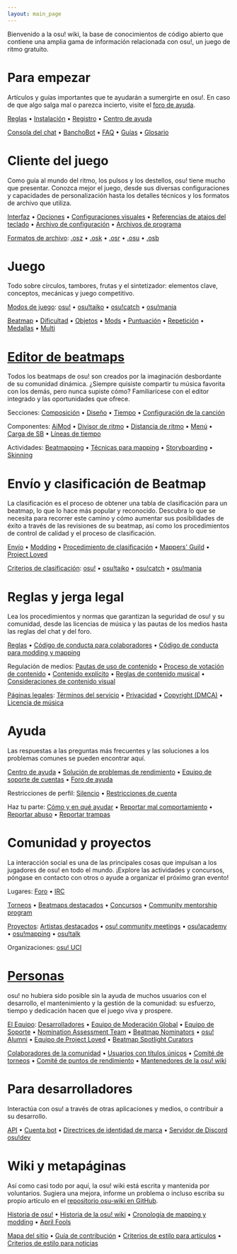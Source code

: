 ```yaml
---
layout: main_page
---
```


<div class="wiki-main-page__blurb">
Bienvenido a la osu! wiki, la base de conocimientos de código abierto que contiene una amplia gama de información relacionada con osu!, un juego de ritmo gratuito.
</div>

<div class="wiki-main-page__panels">
<div class="wiki-main-page-panel wiki-main-page-panel--full">

# Para empezar

Artículos y guías importantes que te ayudarán a sumergirte en osu!. En caso de que algo salga mal o parezca incierto, visite el [foro de ayuda](https://osu.ppy.sh/forum/5).

[Reglas](/wiki/Rules) • [Instalación](/wiki/Client/Installation) • [Registro](/wiki/Registration) • [Centro de ayuda](/wiki/Help_centre)

[Consola del chat](/wiki/Client/Interface/Chat_console) • [BanchoBot](/wiki/BanchoBot) • [FAQ](/wiki/FAQ) • [Guías](/wiki/Guides) • [Glosario](/wiki/Glossary)

</div>
<div class="wiki-main-page-panel">

# Cliente del juego

Como guía al mundo del ritmo, los pulsos y los destellos, osu! tiene mucho que presentar. Conozca mejor el juego, desde sus diversas configuraciones y capacidades de personalización hasta los detalles técnicos y los formatos de archivo que utiliza.

[Interfaz](/wiki/Client/Interface) • [Opciones](/wiki/Client/Options) • [Configuraciones visuales](/wiki/Client/Interface/Visual_settings) • [Referencias de atajos del teclado](/wiki/Client/Keyboard_shortcuts) • [Archivo de configuración](/wiki/Client/Program_files/User_configuration_file) • [Archivos de programa](/wiki/Client/Program_files)

[Formatos de archivo](/wiki/Client/File_formats): [.osz](/wiki/osu!_File_Formats/Osz_(file_format)) • [.osk](/wiki/osu!_File_Formats/Osk_(file_format)) • [.osr](/wiki/osu!_File_Formats/Osr_(file_format)) • [.osu](/wiki/osu!_File_Formats/Osu_(file_format)) • [.osb](/wiki/osu!_File_Formats/Osb_(file_format))

</div>
<div class="wiki-main-page-panel">

# Juego

Todo sobre círculos, tambores, frutas y el sintetizador: elementos clave, conceptos, mecánicas y juego competitivo.

[Modos de juego](/wiki/Game_mode): [osu!](/wiki/Game_mode/osu!) • [osu!taiko](/wiki/Game_mode/osu!taiko) • [osu!catch](/wiki/Game_mode/osu!catch) • [osu!mania](/wiki/Game_mode/osu!mania)

[Beatmap](/wiki/Beatmap) • [Dificultad](/wiki/Beatmap/Difficulty) • [Objetos](/wiki/Hit_object) • [Mods](/wiki/Game_modifier) • [Puntuación](/wiki/Gameplay/Score) • [Repetición](/wiki/Gameplay/Replay) • [Medallas](/wiki/Medals) • [Multi](/wiki/Client/Interface/Multiplayer)

</div>
<div class="wiki-main-page-panel">

# [Editor de beatmaps](/wiki/Client/Beatmap_editor)

Todos los beatmaps de osu! son creados por la imaginación desbordante de su comunidad dinámica. ¿Siempre quisiste compartir tu música favorita con los demás, pero nunca supiste cómo? Familiarícese con el editor integrado y las oportunidades que ofrece.

Secciones: [Composición](/wiki/Client/Beatmap_editor/Compose) • [Diseño](/wiki/Client/Beatmap_editor/Design) • [Tiempo](/wiki/Client/Beatmap_editor/Timing) • [Configuración de la canción](/wiki/Client/Beatmap_editor/Song_Setup)

Componentes: [AiMod](/wiki/Client/Beatmap_editor/AiMod) • [Divisor de ritmo](/wiki/Client/Beatmap_editor/Beat_Snap_Divisor) • [Distancia de ritmo](/wiki/Client/Beatmap_editor/Distance_snap) • [Menú](/wiki/Client/Beatmap_editor/Menu) • [Carga de SB](/wiki/Client/Beatmap_editor/SB_Load) • [Líneas de tiempo](/wiki/Client/Beatmap_editor/Timelines)

Actividades: [Beatmapping](/wiki/Beatmapping) • [Técnicas para mapping](/wiki/Mapping_techniques) • [Storyboarding](/wiki/Storyboard#storyboarding) • [Skinning](/wiki/Skinning)

</div>
<div class="wiki-main-page-panel">

# Envío y clasificación de Beatmap

La clasificación es el proceso de obtener una tabla de clasificación para un beatmap, lo que lo hace más popular y reconocido. Descubra lo que se necesita para recorrer este camino y cómo aumentar sus posibilidades de éxito a través de las revisiones de su beatmap, así como los procedimientos de control de calidad y el proceso de clasificación.

[Envío](/wiki/Submission) • [Modding](/wiki/Modding) • [Procedimiento de clasificación](/wiki/Beatmap_ranking_procedure) • [Mappers' Guild](/wiki/Community/Mappers_Guild) • [Project Loved](/wiki/Community/Project_Loved)

[Criterios de clasificación](/wiki/Ranking_Criteria): [osu!](/wiki/Ranking_Criteria/osu!) • [osu!taiko](/wiki/Ranking_Criteria/osu!taiko) • [osu!catch](/wiki/Ranking_Criteria/osu!catch) • [osu!mania](/wiki/Ranking_Criteria/osu!mania)

</div>
<div class="wiki-main-page-panel">

# Reglas y jerga legal

Lea los procedimientos y normas que garantizan la seguridad de osu! y su comunidad, desde las licencias de música y las pautas de los medios hasta las reglas del chat y del foro.

[Reglas](/wiki/Rules) • [Código de conducta para colaboradores](/wiki/Contributor_Code_of_Conduct) • [Código de conducta para modding y mapping](/wiki/Rules/Code_of_Conduct_for_Modding_and_Mapping)

Regulación de medios: [Pautas de uso de contenido](/wiki/Rules/Content_Usage_Guidelines) • [Proceso de votación de contenido](/wiki/Rules/Content_Voting_Process) • [Contenido explícito](/wiki/Rules/Explicit_Content) • [Reglas de contenido musical](/wiki/Rules/Song_Content_Rules) • [Consideraciones de contenido visual](/wiki/Rules/Visual_Content_Considerations)

[Páginas legales](/wiki/Legal): [Términos del servicio](/wiki/Legal/Terms) • [Privacidad](/wiki/Legal/Privacy) • [Copyright (DMCA)](/wiki/Legal/Copyright) • [Licencia de música](/wiki/Legal/Music_licensing)

</div>
<div class="wiki-main-page-panel">

# Ayuda

Las respuestas a las preguntas más frecuentes y las soluciones a los problemas comunes se pueden encontrar aquí.

[Centro de ayuda](/wiki/Help_centre) • [Solución de problemas de rendimiento](/wiki/Performance_troubleshooting) • [Equipo de soporte de cuentas](/wiki/People/The_Team/Account_support_team) • [Foro de ayuda](https://osu.ppy.sh/forum/5)

Restricciones de perfil: [Silencio](/wiki/Silence) • [Restricciones de cuenta](/wiki/Help_centre/Account_restrictions)

Haz tu parte: [Cómo y en qué ayudar](/wiki/Community/How_you_can_help!) • [Reportar mal comportamiento](/wiki/Reporting_bad_behaviour) • [Reportar abuso](/wiki/Reporting_bad_behaviour/Abuse) • [Reportar trampas](/wiki/Reporting_bad_behaviour/Handling_foul_play)

</div>
<div class="wiki-main-page-panel">

# Comunidad y proyectos

La interacción social es una de las principales cosas que impulsan a los jugadores de osu! en todo el mundo. ¡Explore las actividades y concursos, póngase en contacto con otros o ayude a organizar el próximo gran evento!

Lugares: [Foro](/wiki/Community/Forum) • [IRC](/wiki/Community/Internet_Relay_Chat)

[Torneos](/wiki/Tournaments) • [Beatmaps destacados](/wiki/Beatmap_Spotlights) • [Concursos](/wiki/Contests) • [Community mentorship program](/wiki/Community/Community_Mentorship_Program)

[Proyectos](/wiki/Community/Projects): [Artistas destacados](/wiki/Featured_Artists) • [osu! community meetings](/wiki/Community/osu!_community_meetings) • [osu!academy](/wiki/Community/Video_series/osu!academy) • [osu!mapping](/wiki/Community/Video_series/osu!mapping) • [osu!talk](/wiki/Community/Video_series/osu!talk)

Organizaciones: [osu! UCI](/wiki/Community/Organisations/osu!_UCI)

</div>
<div class="wiki-main-page-panel">

# [Personas](/wiki/People)

osu! no hubiera sido posible sin la ayuda de muchos usuarios con el desarrollo, el mantenimiento y la gestión de la comunidad: su esfuerzo, tiempo y dedicación hacen que el juego viva y prospere.

[El Equipo](/wiki/People/The_Team): [Desarrolladores](/wiki/People/The_Team/Developers) • [Equipo de Moderación Global](/wiki/People/The_Team/Global_Moderation_Team) • [Equipo de Soporte](/wiki/People/The_Team/Support_Team) • [Nomination Assessment Team](/wiki/People/The_Team/Nomination_Assessment_Team) • [Beatmap Nominators](/wiki/People/The_Team/Beatmap_Nominators) • [osu! Alumni](/wiki/People/The_Team/osu!_Alumni) • [Equipo de Project Loved](/wiki/People/The_Team/Project_Loved_Team) • [Beatmap Spotlight Curators](/wiki/People/The_Team/Beatmap_Spotlight_Curators)

[Colaboradores de la comunidad](/wiki/People/Community_Contributors) • [Usuarios con títulos únicos](/wiki/People/Users_with_unique_titles) • [Comité de torneos](/wiki/People/Tournament_Committee) • [Comité de puntos de rendimiento](/wiki/People/Performance_Points_Committee) • [Mantenedores de la osu! wiki](/wiki/People/osu!_wiki_maintainers)

</div>
<div class="wiki-main-page-panel">

# Para desarrolladores

Interactúa con osu! a través de otras aplicaciones y medios, o contribuir a su desarrollo.

[API](/wiki/osu!api) • [Cuenta bot](/wiki/Bot_account) • [Directrices de identidad de marca](/wiki/Brand_identity_guidelines) • [Servidor de Discord osu!dev](/wiki/Community/osu!dev_Discord_server)

</div>
<div class="wiki-main-page-panel">

# Wiki y metapáginas

Así como casi todo por aquí, la osu! wiki está escrita y mantenida por voluntarios. Sugiera una mejora, informe un problema o incluso escriba su propio artículo en el [repositorio osu-wiki en GitHub](https://github.com/ppy/osu-wiki).

[Historia de osu!](/wiki/History_of_osu!) • [Historia de la osu! wiki](/wiki/History_of_osu!/osu!_wiki) • [Cronología de mapping y modding](/wiki/History_of_osu!/Mapping_and_Modding_Timeline) • [April Fools](/wiki/History_of_osu!/April_Fools)

[Mapa del sitio](/wiki/Sitemap) • [Guía de contribución](/wiki/osu!_wiki/Contribution_guide) • [Criterios de estilo para artículos](/wiki/Article_styling_criteria) • [Criterios de estilo para noticias](/wiki/News_styling_criteria)

</div>
</div>
